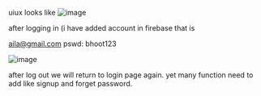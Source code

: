 uiux looks like
![image](https://user-images.githubusercontent.com/104529563/215080732-216035e2-3ccf-4732-8814-dd8ec4de3cdf.png)

after logging in
(i have added account in firebase that is 

aila@gmail.com
pswd: bhoot123

![image](https://user-images.githubusercontent.com/104529563/215080970-f8d17bc7-b2fc-4a5a-b741-aafe85553831.png)

after log out we will return to login page again.
yet many function need to add like signup and forget password.


